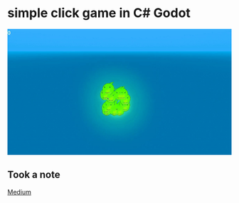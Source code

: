 # simple click game in C# Godot
<img src="https://github.com/abczezeze/ClickNaja/blob/main/ss/ClickNaja321.gif">

## Took a note
[Medium](https://t.co/kSXkZqDYVI)

